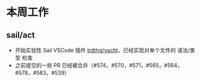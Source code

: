 # 本周工作

## sail/act

- 开始实验性 Sail VSCode 插件 [trdthg/yacht](https://github.com/trdthg/yacht)，已经实现对单个文件的 语法/类型 检查
- 之前提交的一些 PR 已经被合并（#574，#570，#571，#565，#564，#578，#583，#539）
